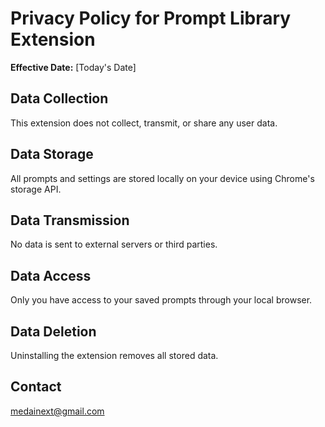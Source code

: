 # Privacy Policy for Prompt Library Extension

**Effective Date:** [Today's Date]

## Data Collection
This extension does not collect, transmit, or share any user data.

## Data Storage
All prompts and settings are stored locally on your device using Chrome's storage API.

## Data Transmission
No data is sent to external servers or third parties.

## Data Access
Only you have access to your saved prompts through your local browser.

## Data Deletion
Uninstalling the extension removes all stored data.

## Contact
medainext@gmail.com
